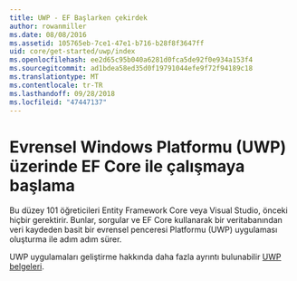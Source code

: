 ```yaml
---
title: UWP - EF Başlarken çekirdek
author: rowanmiller
ms.date: 08/08/2016
ms.assetid: 105765eb-7ce1-47e1-b716-b28f8f3647ff
uid: core/get-started/uwp/index
ms.openlocfilehash: ee2d65c95b040a6281d0fca5de92f0e934a153f4
ms.sourcegitcommit: ad1bdea58ed35d0f19791044efe9f72f94189c18
ms.translationtype: MT
ms.contentlocale: tr-TR
ms.lasthandoff: 09/28/2018
ms.locfileid: "47447137"
---
```

# <a name="getting-started-with-ef-core-on-universal-windows-platform-uwp"></a>Evrensel Windows Platformu (UWP) üzerinde EF Core ile çalışmaya başlama

Bu düzey 101 öğreticileri Entity Framework Core veya Visual Studio, önceki hiçbir gerektirir. Bunlar, sorgular ve EF Core kullanarak bir veritabanından veri kaydeden basit bir evrensel penceresi Platformu (UWP) uygulaması oluşturma ile adım adım sürer.

UWP uygulamaları geliştirme hakkında daha fazla ayrıntı bulunabilir [UWP belgeleri](https://docs.microsoft.com/windows/uwp/develop/).
